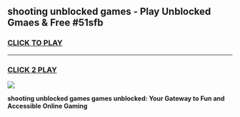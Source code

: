 
## shooting unblocked games - Play Unblocked Gmaes & Free #51sfb
<h3>
<a href="https://premium.freeplayer.one?title=shooting_unblocked_games&ref=01M">CLICK TO PLAY</a></h3>
<hr>

<h3>
<a href="https://premium.freeplayer.one?title=shooting_unblocked_games&ref=01M">CLICK 2 PLAY</a>
  
</h3>

<a href="https://premium.freeplayer.one?title=shooting_unblocked_games&ref=01M"><img src="https://clearcache.store/games.png"></a>


**shooting unblocked games games unblocked: Your Gateway to Fun and Accessible Online Gaming**
